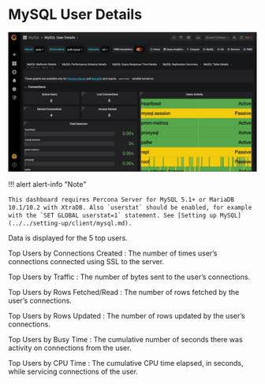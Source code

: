 # MySQL User Details

![image](../../_images/PMM_MySQL_User_Details.jpg)

!!! alert alert-info "Note"

    This dashboard requires Percona Server for MySQL 5.1+ or MariaDB 10.1/10.2 with XtraDB. Also `userstat` should be enabled, for example with the `SET GLOBAL userstat=1` statement. See [Setting up MySQL](../../setting-up/client/mysql.md).

Data is displayed for the 5 top users.

Top Users by Connections Created
:    The number of times user’s connections connected using SSL to the server.

Top Users by Traffic
:    The number of bytes sent to the user’s connections.

Top Users by Rows Fetched/Read
:    The number of rows fetched by the user’s connections.

Top Users by Rows Updated
:    The number of rows updated by the user’s connections.

Top Users by Busy Time
:    The cumulative number of seconds there was activity on connections from the user.

Top Users by CPU Time
:    The cumulative CPU time elapsed, in seconds, while servicing connections of the user.
